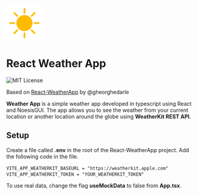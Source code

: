 <img src="./public/assets/icon_01d.png" width="96" />

# React Weather App

![MIT License](https://img.shields.io/apm/l/atomic-design-ui.svg?)

Based on [React-WeatherApp](https://github.com/gheorghedarle/React-WeatherApp) by @gheorghedarle

**Weather App** is a simple weather app developed in typescript using React and NoesisGUI. The app allows you to see the weather from your current location or another location around the globe using **WeatherKit REST API**.

## Setup

Create a file called **.env** in the root of the React-WeatherApp project. Add the following code in the file.

```
VITE_APP_WEATHERKIT_BASEURL = "https://weatherkit.apple.com"
VITE_APP_WEATHERKIT_TOKEN = "YOUR_WEATHERKIT_TOKEN"
```

To use real data, change the flag **useMockData** to false from **App.tsx**.
